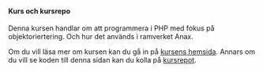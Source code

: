 #### Kurs och kursrepo

Denna kursen handlar om att programmera i PHP med fokus på objektoriertering. Och hur det används i ramverket Anax.

Om du vill läsa mer om kursen kan du gå in på [kursens hemsida](https://dbwebb.se/kurser/oophp-v5). Annars om du vill se koden till denna sidan kan du kolla på [kursrepot](https://github.com/dbwebb-se/oophp).
